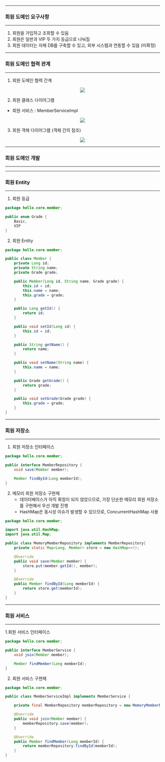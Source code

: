 -----
### 회원 도메인 요구사항
-----
1. 회원을 가입하고 조회할 수 있음
2. 회원은 일반과 VIP 두 가지 등급으로 나눠짐
3. 회원 데이터는 자체 DB를 구축할 수 있고, 외부 시스템과 연동할 수 있음 (미확정)

-----
### 회원 도메인 협력 관계
-----
1. 회원 도메인 협력 간계
<div align="center">
<img src="https://github.com/sooyounghan/HTTP/assets/34672301/32041057-99e3-412b-84e9-79cb95359302">
</div>

2. 회원 클래스 다이어그램
  - 회원 서비스 : MemberServiceImpl
<div align="center">
<img src="https://github.com/sooyounghan/HTTP/assets/34672301/caf5e232-3b93-4a65-a80c-9495318d1070">
</div>

3. 회원 객체 다이어그램 (객체 간의 참조)
<div align="center">
<img src="https://github.com/sooyounghan/HTTP/assets/34672301/209b2b4d-75fc-4eab-a174-205ea166c6c0">
</div>

-----
### 회원 도메인 개발
-----
-----
### 회원 Entity
-----
1. 회원 등급
```java
package hello.core.member;

public enum Grade {
    Basic,
    VIP
}
```

2. 회원 Entity
```java
package hello.core.member;

public class Member {
    private Long id;
    private String name;
    private Grade grade;

    public Member(Long id, String name, Grade grade) {
        this.id = id;
        this.name = name;
        this.grade = grade;
    }

    public Long getId() {
        return id;
    }

    public void setId(Long id) {
        this.id = id;
    }

    public String getName() {
        return name;
    }

    public void setName(String name) {
        this.name = name;
    }

    public Grade getGrade() {
        return grade;
    }

    public void setGrade(Grade grade) {
        this.grade = grade;
    }
}
```

-----
### 회원 저장소
-----
1. 회원 저장소 인터페이스
```java
package hello.core.member;

public interface MemberRepository {
    void save(Member member);

    Member findById(Long memberId);
}
```

2. 메모리 회원 저장소 구현체
   - 데이터베이스가 아직 확정이 되지 않았으므로, 가장 단순한 메모리 회원 저장소를 구현해서 우선 개발 진행
   - HashMap은 동시성 이슈가 발생할 수 있으므로, ConcurrentHashMap 사용
```java
package hello.core.member;

import java.util.HashMap;
import java.util.Map;

public class MemoryMemberRepository implements MemberRepository{
    private static Map<Long, Member> store = new HashMap<>();

    @Override
    public void save(Member member) {
        store.put(member.getId(), member);
    }

    @Override
    public Member findById(Long memberId) {
        return store.get(memberId);
    }
}
```

-----
### 회원 서비스
-----
1.회원 서비스 인터페이스
```java
package hello.core.member;

public interface MemberService {
    void join(Member member);

    Member findMember(Long memberId);
}
```

2. 회원 서비스 구현체
```java
package hello.core.member;

public class MemberServiceImpl implements MemberService {

    private final MemberRepository memberRepository = new MemoryMemberRepository();

    @Override
    public void join(Member member) {
        memberRepository.save(member);
    }

    @Override
    public Member findMember(Long memberId) {
        return memberRepository.findById(memberId);
    }
}
```
 


  
